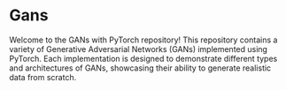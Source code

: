 # Gans
Welcome to the GANs with PyTorch repository! This repository contains a variety of Generative Adversarial Networks (GANs) implemented using PyTorch. Each implementation is designed to demonstrate different types and architectures of GANs, showcasing their ability to generate realistic data from scratch.
